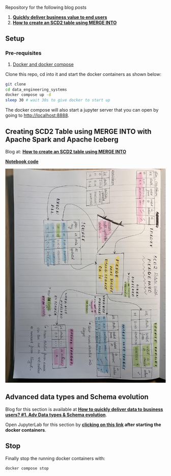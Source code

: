 Repository for the following blog posts

1. **[Quickly deliver business value to end users](https://www.startdataengineering.com/post/deliver-data-quickly-with-schema-evolution-and-adv-data-types/)**
2. **[How to create an SCD2 table using MERGE INTO](https://www.startdataengineering.com/post/deliver-data-quickly-with-schema-evolution-and-adv-data-types/)**

## Setup

### Pre-requisites

1. [Docker and docker compose](https://docs.docker.com/compose/install/)

Clone this repo, cd into it and start the docker containers as shown below:

```bash
git clone
cd data_engineering_systems
docker compose up -d
sleep 30 # wait 30s to give docker to start up
```

The docker compose will also start a jupyter server that you can open by going to [http://localhost:8888](http://localhost:8888).

## Creating SCD2 Table using MERGE INTO with Apache Spark and Apache Iceberg

Blog at: **[How to create an SCD2 table using MERGE INTO](https://www.startdataengineering.com/post/deliver-data-quickly-with-schema-evolution-and-adv-data-types/)**

**[Notebook code](./notebooks/Use%20MERGE%20INTO%20to%20create%20SCD2%20dimension%20with%20Spark%20and%20Iceberg.ipynb)**

![MERGE INTO](./assets/images/merge_into.jpg)

## Advanced data types and Schema evolution

Blog for this section is available at **[How to quickly deliver data to business users? #1. Adv Data types & Schema evolution](https://www.startdataengineering.com/post/deliver-data-quickly-with-schema-evolution-and-adv-data-types/)**.

Open JupyterLab for this section by **[clicking on this link](http://localhost:8888/doc/tree/notebooks/automate_data_flow.ipynb) after starting the docker containers**.

## Stop

Finally stop the running docker containers with:
```bash
docker compose stop 
```
